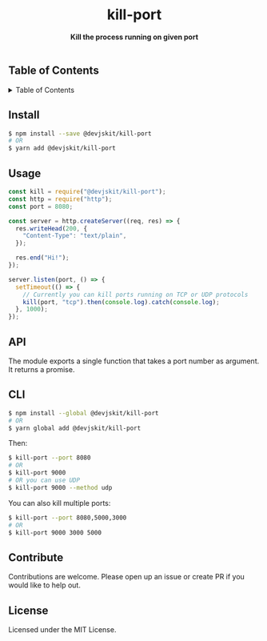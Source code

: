 <h1 align="center">kill-port</h1>
<div align="center">
  <strong>Kill the process running on given port</strong>
</div>
<br>

<h2>Table of Contents</h2>
<details>
  <summary>Table of Contents</summary>
  <li><a href="#install">Install</a></li>
  <li><a href="#usage">Usage</a></li>
  <li><a href="#api">API</a></li>
  <li><a href="#cli">CLI</a></li>
  <li><a href="#contribute">Contribute</a></li>
  <li><a href="#license">License</a></li>
</details>

## Install

```sh
$ npm install --save @devjskit/kill-port
# OR
$ yarn add @devjskit/kill-port
```

## Usage

```js
const kill = require("@devjskit/kill-port");
const http = require("http");
const port = 8080;

const server = http.createServer((req, res) => {
  res.writeHead(200, {
    "Content-Type": "text/plain",
  });

  res.end("Hi!");
});

server.listen(port, () => {
  setTimeout(() => {
    // Currently you can kill ports running on TCP or UDP protocols
    kill(port, "tcp").then(console.log).catch(console.log);
  }, 1000);
});
```

## API

The module exports a single function that takes a port number as argument. It returns a promise.

## CLI

```sh
$ npm install --global @devjskit/kill-port
# OR
$ yarn global add @devjskit/kill-port
```

Then:

```sh
$ kill-port --port 8080
# OR
$ kill-port 9000
# OR you can use UDP
$ kill-port 9000 --method udp
```

You can also kill multiple ports:

```sh
$ kill-port --port 8080,5000,3000
# OR
$ kill-port 9000 3000 5000
```

## Contribute

Contributions are welcome. Please open up an issue or create PR if you would like to help out.

## License

Licensed under the MIT License.
